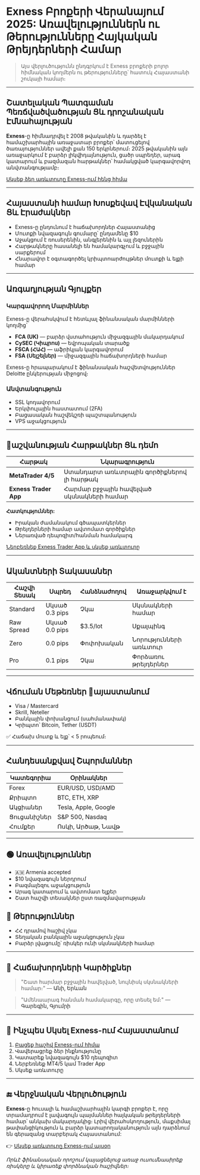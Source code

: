 # Exness Բրոքերի Վերանայում 2025: Առավելություններն ու Թերությունները Հայկական Թրեյդերների Համար

> Այս վերլուծությունն ընդգրկում է Exness բրոքերի բոլոր հիմնական կողմերն ու թերությունները՝ հատուկ Հայաստանի շուկայի համար։

---

## Շատելական Պատգաման Պեռճվածվածության Ցև դրոշանական Էմնահայության

**Exness**-ը հիմնադրվել է 2008 թվականին և դարձել է համաշխարհային առաջատար բրոքեր՝ մատուցելով ծառայություններ ավելի քան 150 երկրներում։ 2025 թվականին այն առաջարկում է բարձր լիկվիդայնություն, ցածր սպրեդեր, արագ կատարում և բազմազան հարթակներ՝ համակցված կարգավորվող անվտանգությամբ։

[Սկսեք ձեր առևտուրը Exness-ում հենց հիմա](https://one.exnesstrack.org/boarding/sign-up/a/english23)

---

## Հայաստանի համար Խոսքեվավ Էվկանական Ցև Էրաժակներ

* Exness-ը ընդունում է հաճախորդներ Հայաստանից
* Մուտքի նվազագույն գումարը՝ ընդամենը \$10
* Աջակցում է ռուսերենին, անգլերենին և այլ լեզուներին
* Հարթակները հասանելի են համակարգչում և բջջային սարքերում
* Հնարավոր է օգտագործել կրիպտոարժույթներ մուտքի և ելքի համար

---

## Առգադյության Գյույքեր

### Կարգավորող Մարմիններ

Exness-ը վերահսկվում է հետևյալ ֆինանսական մարմինների կողմից՝

* **FCA (UK)** — բարձր վստահություն միջազգային մակարդակում
* **CySEC (Կիպրոս)** — եվրոպական տարածք
* **FSCA (ՀԱՀ)** — աֆրիկյան կարգավորում
* **FSA (Սեյշելներ)** — միջազգային հաճախորդների համար

Exness-ը հրապարակում է ֆինանսական հաշվետվություններ Deloitte ընկերության միջոցով։

### Անվտանգություն

* SSL կոդավորում
* Երկփուլային հաստատում (2FA)
* Բացասական հաշվեկշռի պաշտպանություն
* VPS աջակցություն

---

## ԰աշվանության Հարթակներ Ցև դեմո

| Հարթակ                | Նկարագրություն                           |
| --------------------- | ---------------------------------------- |
| **MetaTrader 4/5**    | Ստանդարտ առևտրային գործիքներով լի հարթակ |
| **Exness Trader App** | Հարմար բջջային հավելված սկսնակների համար |

**Հատկություններ:**

* Իրական ժամանակում գծապատկերներ
* Թրեյդերների համար ավտոմատ գործիքներ
* Ներառված դեպոզիտ/հանման համակարգ

[Ներբեռնեք Exness Trader App և սկսեք առևտուրը](https://one.exnesstrack.org/boarding/sign-up/a/english23)

---

## Ականտների Տակասաներ

| Հաշվի Տեսակ | Սպրեդ          | Հանձնաժողով | Առաջարկվում է          |
| ----------- | -------------- | ----------- | ---------------------- |
| Standard    | Սկսած 0.3 pips | Չկա         | Սկսնակների համար       |
| Raw Spread  | Սկսած 0.0 pips | \$3.5/lot   | Սքալպինգ               |
| Zero        | 0.0 pips       | Փոփոխական   | Նորությունների առևտուր |
| Pro         | 0.1 pips       | Չկա         | Փորձառու թրեյդերներ    |

---

## Վճուման Մեթեռներ ԰այաստանում

* Visa / Mastercard
* Skrill, Neteller
* Բանկային փոխանցում (սահմանափակ)
* Կրիպտո՝ Bitcoin, Tether (USDT)

✅ Հաճախ մուտք և ելք՝ < 5 րոպեում։

---

## Հանդեսանքվավ Շպորմաններ

| Կատեգորիա   | Օրինակներ            |
| ----------- | -------------------- |
| Forex       | EUR/USD, USD/AMD     |
| Քրիպտո      | BTC, ETH, XRP        |
| Ակցիաներ    | Tesla, Apple, Google |
| Ցուցանիշներ | S\&P 500, Nasdaq     |
| Հումքեր     | Ոսկի, Արծաթ, Նավթ    |

---

## 🟢 **Առավելություններ**

* 🇦🇲 Armenia accepted
* \$10 նվազագույն ներդրում
* Բազմալեզու աջակցություն
* Արագ կատարում և ավտոմատ ելքեր
* Շատ հաշվի տեսակներ ըստ ռազմավարության

## 🔴 **Թերություններ**

* ՀՀ դրամով հաշիվ չկա
* Տեղական բանկային աջակցություն չկա
* Բարձր լվացումը՝ ռիսկեր ունի սկսնակների համար

---

## 📣 Հաճախորդների Կարծիքներ

> "Շատ հարմար բջջային հավելված, նույնիսկ սկսնակների համար։" — **Անի, Երևան**

> "Ամենաարագ հանման համակարգը, որը տեսել եմ։" — **Գարեգին, Գյումրի**

---

## 🚀 Ինչպես Սկսել Exness-ում Հայաստանում

1. [Բացեք հաշիվ Exness-ում հիմա](https://one.exnesstrack.org/boarding/sign-up/a/english23)
2. Վավերացրեք ձեր ինքնությունը
3. Կատարեք նվազագույն \$10 դեպոզիտ
4. Ներբեռնեք MT4/5 կամ Trader App
5. Սկսեք առևտուրը

---

## 🔚 Վերջնական Վերլուծություն

**Exness**-ը հուսալի և համաշխարհային կարգի բրոքեր է, որը տրամադրում է լավագույն պայմաններ հայկական թրեյդերների համար՝ անկախ մակարդակից։ Լրիվ վերահսկողություն, մաքսիմալ թափանցիկություն և բարձր կատարողականություն այն դարձնում են գերազանց տարբերակ Հայաստանում:

👉 [Սկսեք առևտուրը Exness-ում այսօր](https://one.exnesstrack.org/boarding/sign-up/a/english23)

*Որևէ ֆինանսական որոշում կայացնելուց առաջ ուսումնասիրեք ռիսկերը և կիրառեք փորձնական հաշիվներ։*
